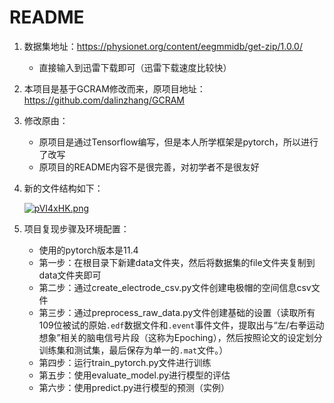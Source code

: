 # README

1. 数据集地址：https://physionet.org/content/eegmmidb/get-zip/1.0.0/

    - 直接输入到迅雷下载即可（迅雷下载速度比较快）

2. 本项目是基于GCRAM修改而来，原项目地址：https://github.com/dalinzhang/GCRAM

3. 修改原由：

    - 原项目是通过Tensorflow编写，但是本人所学框架是pytorch，所以进行了改写
    - 原项目的README内容不是很完善，对初学者不是很友好

4. 新的文件结构如下：

    [![pVI4xHK.png](https://s21.ax1x.com/2025/09/27/pVI4xHK.png)](https://imgse.com/i/pVI4xHK)

5. 项目复现步骤及环境配置：

    - 使用的pytorch版本是11.4
    - 第一步：在根目录下新建data文件夹，然后将数据集的file文件夹复制到data文件夹即可
    - 第二步：通过create_electrode_csv.py文件创建电极帽的空间信息csv文件
    - 第三步：通过preprocess_raw_data.py文件创建基础的设置（读取所有109位被试的原始`.edf`数据文件和`.event`事件文件，提取出与“左/右拳运动想象”相关的脑电信号片段（这称为Epoching），然后按照论文的设定划分训练集和测试集，最后保存为单一的`.mat`文件。）
    - 第四步：运行train_pytorch.py文件进行训练
    - 第五步：使用evaluate_model.py进行模型的评估
    - 第六步：使用predict.py进行模型的预测（实例）